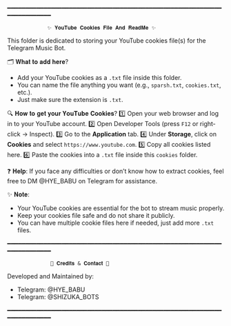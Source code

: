 ━━━━━━━━━━━━━━━━━━━━━━━━━━━━━━━━━━━━━━━━━━━━━━━━━━━━━━━━━━━━━━━━━━━━━━━

                 ✨ 𝐘𝐨𝐮𝐓𝐮𝐛𝐞 𝐂𝐨𝐨𝐤𝐢𝐞𝐬 𝐅𝐢𝐥𝐞 𝐀𝐧𝐝 𝐑𝐞𝐚𝐝𝐌𝐞 ✨

This folder is dedicated to storing your YouTube cookies file(s) for the Telegram Music Bot.

🗂️ 𝐖𝐡𝐚𝐭 𝐭𝐨 𝐚𝐝𝐝 𝐡𝐞𝐫𝐞?
- Add your YouTube cookies as a `.txt` file inside this folder.
- You can name the file anything you want (e.g., `sparsh.txt`, `cookies.txt`, etc.).
- Just make sure the extension is `.txt`.

🔍 𝐇𝐨𝐰 𝐭𝐨 𝐠𝐞𝐭 𝐲𝐨𝐮𝐫 𝐘𝐨𝐮𝐓𝐮𝐛𝐞 𝐂𝐨𝐨𝐤𝐢𝐞𝐬?
1️⃣ Open your web browser and log in to your YouTube account.
2️⃣ Open Developer Tools (press `F12` or right-click → Inspect).
3️⃣ Go to the **Application** tab.
4️⃣ Under **Storage**, click on **Cookies** and select `https://www.youtube.com`.
5️⃣ Copy all cookies listed here.
6️⃣ Paste the cookies into a `.txt` file inside this `cookies` folder.

❓ 𝐇𝐞𝐥𝐩:
If you face any difficulties or don’t know how to extract cookies, feel free to DM @HYE_BABU on Telegram for assistance.

✨ 𝐍𝐨𝐭𝐞:
- Your YouTube cookies are essential for the bot to stream music properly.
- Keep your cookies file safe and do not share it publicly.
- You can have multiple cookie files here if needed, just add more `.txt` files.

━━━━━━━━━━━━━━━━━━━━━━━━━━━━━━━━━━━━━━━━━━━━━━━━━━━━━━━━━━━━━━━━━━━━━━━

                  🔐 𝐂𝐫𝐞𝐝𝐢𝐭𝐬 & 𝐂𝐨𝐧𝐭𝐚𝐜𝐭 🔐

Developed and Maintained by:
- Telegram: @HYE_BABU
- Telegram: @SHIZUKA_BOTS

━━━━━━━━━━━━━━━━━━━━━━━━━━━━━━━━━━━━━━━━━━━━━━━━━━━━━━━━━━━━━━━━━━━━━━━
